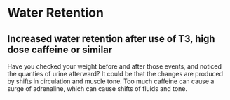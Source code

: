 # Water Retention

## Increased water retention after use of T3, high dose caffeine or similar
Have you checked your weight before and after those events, and noticed the quanties of urine afterward? It could be that the changes are produced by shifts in circulation and muscle tone. Too much caffeine can cause a surge of adrenaline, which can cause shifts of fluids and tone.